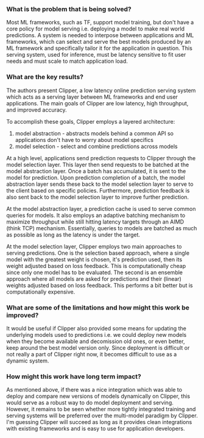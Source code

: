 ### What is the problem that is being solved?

Most ML frameworks, such as TF, support model training, but don't have a core policy for model serving i.e. deploying a model to make real world predictions. A system is needed to interpose between applications and ML frameworks, which can select and serve the best models produced by an ML framework and specifically tailor it for the application in question. This serving system, used for inference, must be latency sensitive to fit user needs and must scale to match application load.

### What are the key results?

The authors present Clipper, a low latency online prediction serving system which acts as a serving layer between ML frameworks and end user applications. The main goals of Clipper are low latency, high throughput, and improved accuracy.

To accomplish these goals, Clipper employs a layered architecture: 

1. model abstraction - abstracts models behind a common API so applications don't have to worry about model specifics
2. model selection - select and combine predictions across models

At a high level, applications send prediction requests to Clipper through the model selection layer. This layer then send requests to be batched at the model abstraction layer. Once a batch has accumulated, it is sent to the model for prediction. Upon prediction completion of a batch, the model abstraction layer sends these back to the model selection layer to serve to the client based on specific policies. Furthermore, prediction feedback is also sent back to the model selection layer to improve further prediction.

At the model abstraction layer, a prediction cache is used to serve common queries for models. It also employs an adaptive batching mechanism to maximize throughput while still hitting latency targets through an AIMD (think TCP) mechanism. Essentially, queries to models are batched as much as possible as long as the latency is under the target.

At the model selection layer, Clipper employs two main approaches to serving predictions. One is the selection based approach, where a single model with the greatest weight is chosen, it's prediction used, then its weight adjusted based on loss feedback. This is computationally cheap since only one model has to be evaluated. The second is an ensemble approach where all models are asked for predictions and their (linear) weights adjusted based on loss feedback. This performs a bit better but is computationally expensive.

### What are some of the limitations and how might this work be improved?

It would be useful if Clipper also provided some means for updating the underlying models used to predictions i.e. we could deploy new models when they become available and decomission old ones, or even better, keep around the best model version only. Since deployment is difficult or not really a part of Clipper right now, it becomes difficult to use as a dynamic system.

### How might this work have long term impact?

As mentioned above, if there was a nice integration which was able to deploy and compare new versions of models dynamically on Clipper, this would serve as a robust way to do model deployment and serving. However, it remains to be seen whether more tightly integrated training and serving systems will be preferred over the multi-model paradigm by Clipper. I'm guessing Clipper will succeed as long as it provides clean integrations with existing frameworks and is easy to use for application developers.
